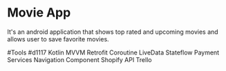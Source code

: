 # Movie App
It's an android application that shows top rated and upcoming movies and allows user to save favorite movies.

#Tools
#d1117 Kotlin
MVVM
Retrofit
Coroutine
LiveData
Stateflow
Payment Services
Navigation Component
Shopify API
Trello

